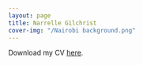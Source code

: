 ```yaml
---
layout: page
title: Narrelle Gilchrist
cover-img: "/Nairobi background.png"
---
```


Download my CV [here](https://drive.google.com/file/d/1Hq-AuoxnbOKdI8wdJWbKn9xRuy_cU_mo/view?usp=sharing).
